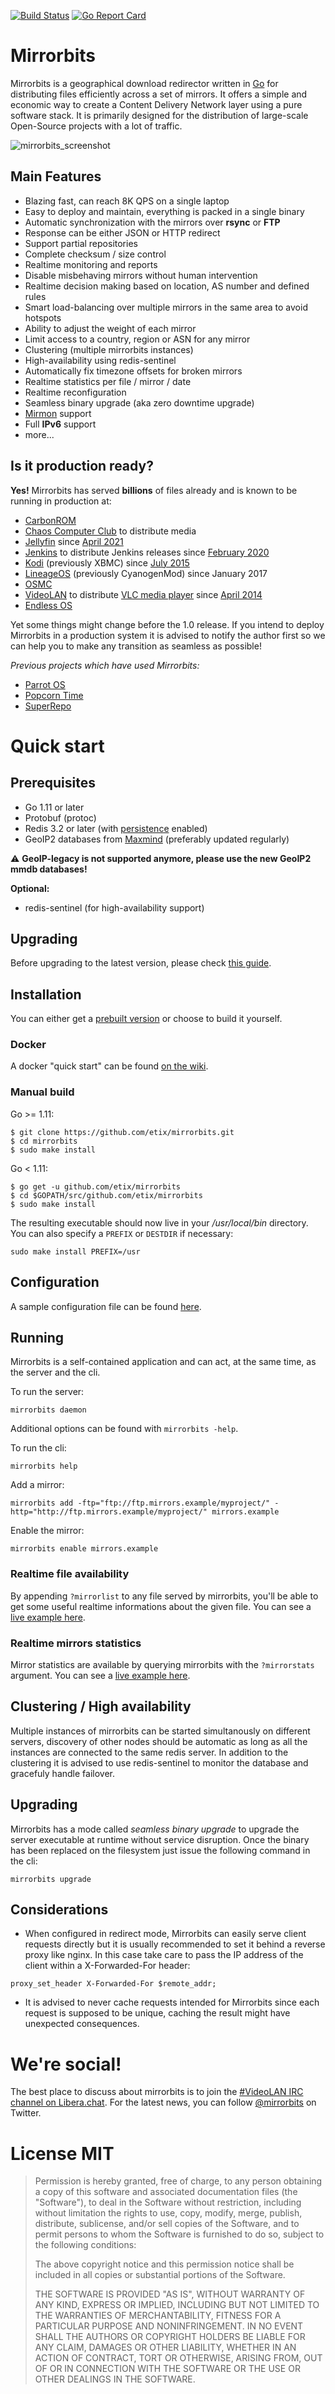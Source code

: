 [![Build Status](https://travis-ci.org/etix/mirrorbits.svg?branch=master)](https://travis-ci.org/etix/mirrorbits)
[![Go Report Card](https://goreportcard.com/badge/github.com/etix/mirrorbits)](https://goreportcard.com/report/github.com/etix/mirrorbits)

Mirrorbits
===========

Mirrorbits is a geographical download redirector written in [Go](https://golang.org) for distributing files efficiently across a set of mirrors. It offers a simple and economic way to create a Content Delivery Network layer using a pure software stack. It is primarily designed for the distribution of large-scale Open-Source projects with a lot of traffic.

![mirrorbits_screenshot](https://cloud.githubusercontent.com/assets/38853/3636687/ab6bba38-0fd8-11e4-9d69-01543ed2531a.png)

## Main Features

* Blazing fast, can reach 8K QPS on a single laptop
* Easy to deploy and maintain, everything is packed in a single binary
* Automatic synchronization with the mirrors over **rsync** or **FTP**
* Response can be either JSON or HTTP redirect
* Support partial repositories
* Complete checksum / size control
* Realtime monitoring and reports
* Disable misbehaving mirrors without human intervention
* Realtime decision making based on location, AS number and defined rules
* Smart load-balancing over multiple mirrors in the same area to avoid hotspots
* Ability to adjust the weight of each mirror
* Limit access to a country, region or ASN for any mirror
* Clustering (multiple mirrorbits instances)
* High-availability using redis-sentinel
* Automatically fix timezone offsets for broken mirrors
* Realtime statistics per file / mirror / date
* Realtime reconfiguration
* Seamless binary upgrade (aka zero downtime upgrade)
* [Mirmon](http://www.staff.science.uu.nl/~penni101/mirmon/) support
* Full **IPv6** support
* more...

## Is it production ready?

**Yes!** Mirrorbits has served **billions** of files already and is known to be running in production at:
* [CarbonROM](https://carbonrom.org/)
* [Chaos Computer Club](https://media.ccc.de/) to distribute media
* [Jellyfin](https://jellyfin.org/) since [April 2021](https://jellyfin.org/posts/mirrorbits-cdn/)
* [Jenkins](https://www.jenkins.io/) to distribute Jenkins releases since [February 2020](https://github.com/jenkins-infra/docker-mirrorbits)
* [Kodi](http://kodi.tv/) (previously XBMC) since [July 2015](https://forum.kodi.tv/showthread.php?tid=233824)
* [LineageOS](http://lineageos.org/) (previously CyanogenMod) since January 2017
* [OSMC](https://osmc.tv)
* [VideoLAN](http://www.videolan.org/) to distribute [VLC media player](http://www.videolan.org/vlc/) since [April 2014](https://blog.l0cal.com/2014/07/11/mirrorbits-is-now-on-github/)
* [Endless OS](https://endlessos.org/os)

Yet some things might change before the 1.0 release. If you intend to deploy Mirrorbits in a production system it is advised to notify the author first so we can help you to make any transition as seamless as possible!

_Previous projects which have used Mirrorbits:_
* [Parrot OS](https://www.parrotsec.org)
* [Popcorn Time](https://popcorntime.io)
* [SuperRepo](https://superrepo.org)

# Quick start

## Prerequisites

* Go 1.11 or later
* Protobuf (protoc)
* Redis 3.2 or later (with [persistence](https://redis.io/topics/persistence) enabled)
* GeoIP2 databases from [Maxmind](https://dev.maxmind.com/geoip/geoip2/geolite2/) (preferably updated regularly)

:warning: **GeoIP-legacy is not supported anymore, please use the new GeoIP2 mmdb databases!**

**Optional:**

* redis-sentinel (for high-availability support)

## Upgrading

Before upgrading to the latest version, please check [this guide](https://github.com/etix/mirrorbits/wiki/Upgrade-Guide).

## Installation

You can either get a [prebuilt version](https://github.com/etix/mirrorbits/releases) or choose to build it yourself.

### Docker

A docker "quick start" can be found [on the wiki](https://github.com/etix/mirrorbits/wiki/Running-within-Docker).

### Manual build


Go >= 1.11:
```
$ git clone https://github.com/etix/mirrorbits.git
$ cd mirrorbits
$ sudo make install
```

Go < 1.11:
```
$ go get -u github.com/etix/mirrorbits
$ cd $GOPATH/src/github.com/etix/mirrorbits
$ sudo make install
```

The resulting executable should now live in your */usr/local/bin* directory. You can also specify a `PREFIX` or `DESTDIR` if necessary:
```
sudo make install PREFIX=/usr
```

## Configuration

A sample configuration file can be found [here](mirrorbits.conf).

## Running

Mirrorbits is a self-contained application and can act, at the same time, as the server and the cli.

To run the server:
```
mirrorbits daemon
```
Additional options can be found with ```mirrorbits -help```.

To run the cli:
```
mirrorbits help
```

Add a mirror:
```
mirrorbits add -ftp="ftp://ftp.mirrors.example/myproject/" -http="http://ftp.mirrors.example/myproject/" mirrors.example
```

Enable the mirror:
```
mirrorbits enable mirrors.example
```

### Realtime file availability

By appending `?mirrorlist` to any file served by mirrorbits, you'll be able to get some useful realtime informations about the given file. You can see a [live example here](https://get.videolan.org/vlc/2.2.4/win32/vlc-2.2.4-win32.exe?mirrorlist).

### Realtime mirrors statistics

Mirror statistics are available by querying mirrorbits with the `?mirrorstats` argument. You can see a [live example here](https://get.videolan.org/?mirrorstats).

## Clustering / High availability

Multiple instances of mirrorbits can be started simultanously on different servers, discovery of other nodes should be automatic as long as all the instances are connected to the same redis server. In addition to the clustering it is advised to use redis-sentinel to monitor the database and gracefuly handle failover.

## Upgrading

Mirrorbits has a mode called *seamless binary upgrade* to upgrade the server executable at runtime without service disruption. Once the binary has been replaced on the filesystem just issue the following command in the cli:
```
mirrorbits upgrade
```

## Considerations

* When configured in redirect mode, Mirrorbits can easily serve client requests directly but it is usually recommended to set it behind a reverse proxy like nginx. In this case take care to pass the IP address of the client within a X-Forwarded-For header:
```
proxy_set_header X-Forwarded-For $remote_addr;
```
* It is advised to never cache requests intended for Mirrorbits since each request is supposed to be unique, caching the result might have unexpected consequences.

# We're social!

The best place to discuss about mirrorbits is to join the [#VideoLAN IRC channel on Libera.chat](https://www.videolan.org/webirc/).
For the latest news, you can follow [@mirrorbits](http://twitter.com/mirrorbits) on Twitter.

# License MIT

> Permission is hereby granted, free of charge, to any person obtaining a copy
> of this software and associated documentation files (the "Software"), to deal
> in the Software without restriction, including without limitation the rights
> to use, copy, modify, merge, publish, distribute, sublicense, and/or sell
> copies of the Software, and to permit persons to whom the Software is
> furnished to do so, subject to the following conditions:
>
> The above copyright notice and this permission notice shall be included in
> all copies or substantial portions of the Software.
>
> THE SOFTWARE IS PROVIDED "AS IS", WITHOUT WARRANTY OF ANY KIND, EXPRESS OR
> IMPLIED, INCLUDING BUT NOT LIMITED TO THE WARRANTIES OF MERCHANTABILITY,
> FITNESS FOR A PARTICULAR PURPOSE AND NONINFRINGEMENT. IN NO EVENT SHALL THE
> AUTHORS OR COPYRIGHT HOLDERS BE LIABLE FOR ANY CLAIM, DAMAGES OR OTHER
> LIABILITY, WHETHER IN AN ACTION OF CONTRACT, TORT OR OTHERWISE, ARISING FROM,
> OUT OF OR IN CONNECTION WITH THE SOFTWARE OR THE USE OR OTHER DEALINGS IN
> THE SOFTWARE.
